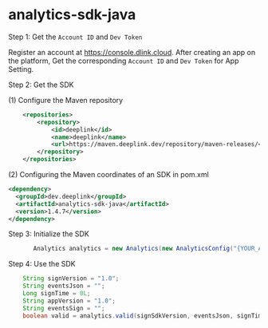 # analytics-sdk-java

Step 1: Get the `Account ID` and `Dev Token`

Register an account at https://console.dlink.cloud. After creating an app on the platform, Get the corresponding `Account ID` and `Dev Token` for App Setting.

Step 2: Get the SDK

(1) Configure the Maven repository

```xml
    <repositories>
        <repository>
            <id>deeplink</id>
            <name>deeplink</name>
            <url>https://maven.deeplink.dev/repository/maven-releases/</url>
        </repository>
    </repositories>
```

(2) Configuring the Maven coordinates of an SDK in pom.xml

```xml
<dependency>
  <groupId>dev.deeplink</groupId>
  <artifactId>analytics-sdk-java</artifactId>
  <version>1.4.7</version>
</dependency>

```

Step 3: Initialize the SDK
```java
       Analytics analytics = new Analytics(new AnalyticsConfig("{YOUR_ACCOUNT_ID}", "{YOUR_DEV_TOKEN}", "{cryptKey}"));

```


Step 4: Use the SDK

```java
    String signVersion = "1.0";
    String eventsJson = "";
    Long signTime = 0L;
    String appVersion = "1.0";
    String eventsSign = "";
    boolean valid = analytics.valid(signSdkVersion, eventsJson, signTime, appVersion, eventsSign);

```
